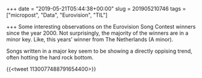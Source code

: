 +++
date = "2019-05-21T05:44:38+00:00"
slug = 201905210746
tags = ["micropost", "Data", "Eurovision", "TIL"]

+++
Some interesting observations on the Eurovision Song Contest winners since the year 2000. Not surprisingly, the majority of the winners are in a minor key. Like, this years’ winner from The Netherlands (A minor).

Songs written in a major key seem to be showing a directly oppising trend, often hotting the hard rock bottom.

{{<tweet 1130077488791654400>}}